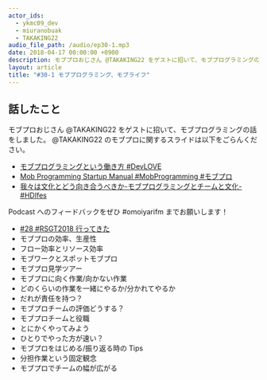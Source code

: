 ```yaml
---
actor_ids:
  - ykmc09_dev
  - miuranobuak
  - TAKAKING22
audio_file_path: /audio/ep30-1.mp3
date: 2018-04-17 00:00:00 +0900
description: モブプロおじさん @TAKAKING22 をゲストに招いて、モブプログラミングの話をしました。
layout: article
title: "#30-1 モブプログラミング、モブライフ"
---
```


## 話したこと
モブプロおじさん @TAKAKING22 をゲストに招いて、モブプログラミングの話をしました。
@TAKAKING22 のモブプロに関するスライドは以下をごらんください。

- [モブプログラミングという働き方 #DevLOVE](https://speakerdeck.com/takaking22/mobupuroguramingutoiudong-kifang-number-devlove)
- [Mob Programming Startup Manual #MobProgramming #モブプロ](https://speakerdeck.com/takaking22/mob-programming-startup-manual-number-mobprogramming-number-mobupuro)
- [我々は文化とどう向き合うべきか-モブプログラミングとチームと文化- #HDIfes](https://speakerdeck.com/takaking22/wo-hawen-hua-todouxiang-kihe-ubekika-mobupuroguramingutotimutowen-hua-number-hdifes)

Podcast へのフィードバックをぜひ #omoiyarifm までお願いします！

- [#28 #RSGT2018 行ってきた](http://lean-agile.fm/episode/28)
- モブプロの効率、生産性
- フロー効率とリソース効率
- モブワークとスポットモブプロ
- モブプロ見学ツアー
- モブプロに向く作業/向かない作業
- どのくらいの作業を一緒にやるか/分かれてやるか
- だれが責任を持つ？
- モブプロチームの評価どうする？
- モブプロチームと役職
- とにかくやってみよう
- ひとりでやった方が速い？
- モブプロをはじめる/振り返る時の Tips
- 分担作業という固定観念
- モブプロでチームの幅が広がる
